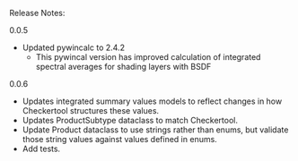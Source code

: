 Release Notes:

0.0.5
- Updated pywincalc to 2.4.2 
  - This pywincal version has improved calculation of integrated spectral averages for shading layers with BSDF

0.0.6
- Updates integrated summary values models to reflect changes in how Checkertool structures these values. 
- Updates ProductSubtype dataclass to match Checkertool.
- Update Product dataclass to use strings rather than enums, but validate those string values against values defined in enums.
- Add tests.
